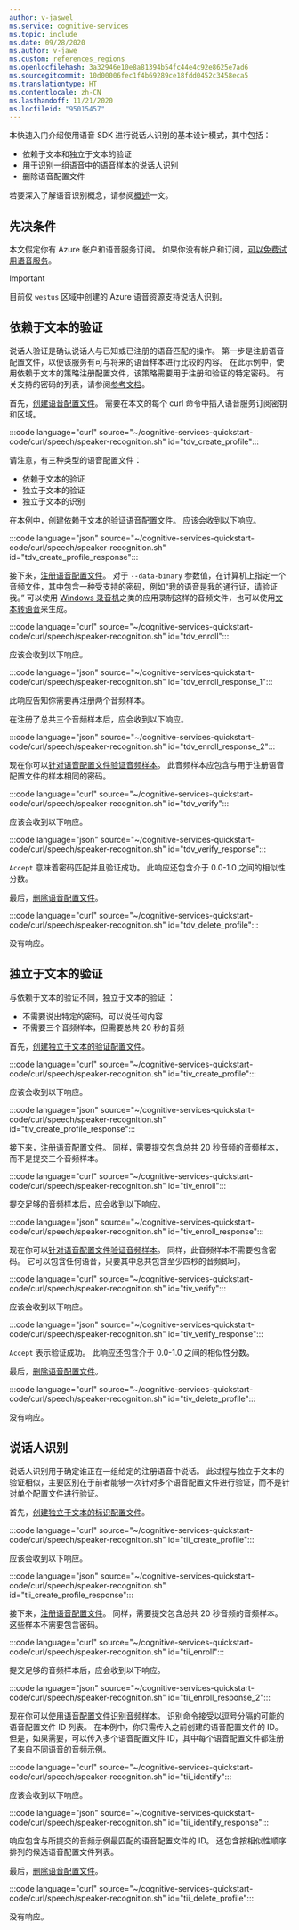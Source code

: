```yaml
---
author: v-jaswel
ms.service: cognitive-services
ms.topic: include
ms.date: 09/28/2020
ms.author: v-jawe
ms.custom: references_regions
ms.openlocfilehash: 3a32946e10e8a81394b54fc44e4c92e8625e7ad6
ms.sourcegitcommit: 10d00006fec1f4b69289ce18fdd0452c3458eca5
ms.translationtype: HT
ms.contentlocale: zh-CN
ms.lasthandoff: 11/21/2020
ms.locfileid: "95015457"
---
```

本快速入门介绍使用语音 SDK 进行说话人识别的基本设计模式，其中包括：

* 依赖于文本和独立于文本的验证
* 用于识别一组语音中的语音样本的说话人识别
* 删除语音配置文件

若要深入了解语音识别概念，请参阅[概述](../../../speaker-recognition-overview.md)一文。

## <a name="prerequisites"></a>先决条件

本文假定你有 Azure 帐户和语音服务订阅。 如果你没有帐户和订阅，[可以免费试用语音服务](../../../overview.md#try-the-speech-service-for-free)。

> [!IMPORTANT]
> 目前仅 `westus` 区域中创建的 Azure 语音资源支持说话人识别。

## <a name="text-dependent-verification"></a>依赖于文本的验证

说话人验证是确认说话人与已知或已注册的语音匹配的操作。 第一步是注册语音配置文件，以便该服务有可与将来的语音样本进行比较的内容。 在此示例中，使用依赖于文本的策略注册配置文件，该策略需要用于注册和验证的特定密码。 有关支持的密码的列表，请参阅[参考文档](/rest/api/speakerrecognition/)。

首先，[创建语音配置文件](/rest/api/speakerrecognition/verification/textdependent/createprofile)。 需要在本文的每个 curl 命令中插入语音服务订阅密钥和区域。

:::code language="curl" source="~/cognitive-services-quickstart-code/curl/speech/speaker-recognition.sh" id="tdv_create_profile":::

请注意，有三种类型的语音配置文件：

- 依赖于文本的验证
- 独立于文本的验证
- 独立于文本的识别

在本例中，创建依赖于文本的验证语音配置文件。 应该会收到以下响应。

:::code language="json" source="~/cognitive-services-quickstart-code/curl/speech/speaker-recognition.sh" id="tdv_create_profile_response":::

接下来，[注册语音配置文件](/rest/api/speakerrecognition/verification/textdependent/createenrollment)。 对于 `--data-binary` 参数值，在计算机上指定一个音频文件，其中包含一种受支持的密码，例如“我的语音是我的通行证，请验证我。” 可以使用 [Windows 录音机](https://www.microsoft.com/p/windows-voice-recorder/9wzdncrfhwkn?activetab=pivot:overviewtab)之类的应用录制这样的音频文件，也可以使用[文本转语音](../../../index-text-to-speech.yml)来生成。

:::code language="curl" source="~/cognitive-services-quickstart-code/curl/speech/speaker-recognition.sh" id="tdv_enroll":::

应该会收到以下响应。

:::code language="json" source="~/cognitive-services-quickstart-code/curl/speech/speaker-recognition.sh" id="tdv_enroll_response_1":::

此响应告知你需要再注册两个音频样本。

在注册了总共三个音频样本后，应会收到以下响应。

:::code language="json" source="~/cognitive-services-quickstart-code/curl/speech/speaker-recognition.sh" id="tdv_enroll_response_2":::

现在你可以[针对语音配置文件验证音频样本](/rest/api/speakerrecognition/verification/textdependent/verifyprofile)。 此音频样本应包含与用于注册语音配置文件的样本相同的密码。

:::code language="curl" source="~/cognitive-services-quickstart-code/curl/speech/speaker-recognition.sh" id="tdv_verify":::

应该会收到以下响应。

:::code language="json" source="~/cognitive-services-quickstart-code/curl/speech/speaker-recognition.sh" id="tdv_verify_response":::

`Accept` 意味着密码匹配并且验证成功。 此响应还包含介于 0.0-1.0 之间的相似性分数。

最后，[删除语音配置文件](/rest/api/speakerrecognition/verification/textdependent/deleteprofile)。

:::code language="curl" source="~/cognitive-services-quickstart-code/curl/speech/speaker-recognition.sh" id="tdv_delete_profile":::

没有响应。

## <a name="text-independent-verification"></a>独立于文本的验证

与依赖于文本的验证不同，独立于文本的验证 ：

* 不需要说出特定的密码，可以说任何内容
* 不需要三个音频样本，但需要总共 20 秒的音频

首先，[创建独立于文本的验证配置文件](/rest/api/speakerrecognition/verification/textindependent/createprofile)。

:::code language="curl" source="~/cognitive-services-quickstart-code/curl/speech/speaker-recognition.sh" id="tiv_create_profile":::

应该会收到以下响应。

:::code language="json" source="~/cognitive-services-quickstart-code/curl/speech/speaker-recognition.sh" id="tiv_create_profile_response":::

接下来，[注册语音配置文件](/rest/api/speakerrecognition/verification/textindependent/createenrollment)。 同样，需要提交包含总共 20 秒音频的音频样本，而不是提交三个音频样本。

:::code language="curl" source="~/cognitive-services-quickstart-code/curl/speech/speaker-recognition.sh" id="tiv_enroll":::

提交足够的音频样本后，应会收到以下响应。

:::code language="json" source="~/cognitive-services-quickstart-code/curl/speech/speaker-recognition.sh" id="tiv_enroll_response":::

现在你可以[针对语音配置文件验证音频样本](/rest/api/speakerrecognition/verification/textindependent/verifyprofile)。 同样，此音频样本不需要包含密码。 它可以包含任何语音，只要其中总共包含至少四秒的音频即可。

:::code language="curl" source="~/cognitive-services-quickstart-code/curl/speech/speaker-recognition.sh" id="tiv_verify":::

应该会收到以下响应。

:::code language="json" source="~/cognitive-services-quickstart-code/curl/speech/speaker-recognition.sh" id="tiv_verify_response":::

`Accept` 表示验证成功。 此响应还包含介于 0.0-1.0 之间的相似性分数。

最后，[删除语音配置文件](/rest/api/speakerrecognition/verification/textindependent/deleteprofile)。

:::code language="curl" source="~/cognitive-services-quickstart-code/curl/speech/speaker-recognition.sh" id="tiv_delete_profile":::

没有响应。

## <a name="speaker-identification"></a>说话人识别

说话人识别用于确定谁正在一组给定的注册语音中说话。 此过程与独立于文本的验证相似，主要区别在于前者能够一次针对多个语音配置文件进行验证，而不是针对单个配置文件进行验证。

首先，[创建独立于文本的标识配置文件](/rest/api/speakerrecognition/identification/textindependent/createprofile)。

:::code language="curl" source="~/cognitive-services-quickstart-code/curl/speech/speaker-recognition.sh" id="tii_create_profile":::

应该会收到以下响应。

:::code language="json" source="~/cognitive-services-quickstart-code/curl/speech/speaker-recognition.sh" id="tii_create_profile_response":::

接下来，[注册语音配置文件](/rest/api/speakerrecognition/identification/textindependent/createenrollment)。 同样，需要提交包含总共 20 秒音频的音频样本。 这些样本不需要包含密码。

:::code language="curl" source="~/cognitive-services-quickstart-code/curl/speech/speaker-recognition.sh" id="tii_enroll":::

提交足够的音频样本后，应会收到以下响应。

:::code language="json" source="~/cognitive-services-quickstart-code/curl/speech/speaker-recognition.sh" id="tii_enroll_response_2":::

现在你可以[使用语音配置文件识别音频样本](/rest/api/speakerrecognition/identification/textindependent/identifysinglespeaker)。 识别命令接受以逗号分隔的可能的语音配置文件 ID 列表。 在本例中，你只需传入之前创建的语音配置文件的 ID。 但是，如果需要，可以传入多个语音配置文件 ID，其中每个语音配置文件都注册了来自不同语音的音频示例。

:::code language="curl" source="~/cognitive-services-quickstart-code/curl/speech/speaker-recognition.sh" id="tii_identify":::

应该会收到以下响应。

:::code language="json" source="~/cognitive-services-quickstart-code/curl/speech/speaker-recognition.sh" id="tii_identify_response":::

响应包含与所提交的音频示例最匹配的语音配置文件的 ID。 还包含按相似性顺序排列的候选语音配置文件列表。

最后，[删除语音配置文件](/rest/api/speakerrecognition/identification/textindependent/deleteprofile)。

:::code language="curl" source="~/cognitive-services-quickstart-code/curl/speech/speaker-recognition.sh" id="tii_delete_profile":::

没有响应。